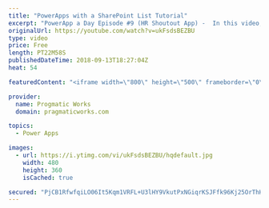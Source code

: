 ```yaml
---
title: "PowerApps with a SharePoint List Tutorial"
excerpt: "PowerApp a Day Episode #9 (HR Shoutout App) -  In this video, you'll see how to read and write data into SharePoint using PowerApps. We'll also explore some quirks with the people picker in SharePoint.    Power App and Power Platform Training : https://pragmaticworks.com/training/on-demand-training"
originalUrl: https://youtube.com/watch?v=ukFsdsBEZBU
type: video
price: Free
length: PT22M58S
publishedDateTime: 2018-09-13T18:27:04Z
heat: 54

featuredContent: "<iframe width=\"800\" height=\"500\" frameborder=\"0\" src=\"https://www.youtube.com/embed/ukFsdsBEZBU\" allow=\"accelerometer; autoplay; encrypted-media; gyroscope; picture-in-picture\" allowfullscreen></iframe>"

provider:
  name: Progmatic Works
  domain: pragmaticworks.com

topics:
  - Power Apps

images:
  - url: https://i.ytimg.com/vi/ukFsdsBEZBU/hqdefault.jpg
    width: 480
    height: 360
    isCached: true

secured: "PjCB1RfwfqiLO06It5Kqm1VRFL+U3lHY9VkutPxNGiqrKSJFfk96Kj25OrThHdWiTk/2edeXwRGacUhItRnY6bJ6Uv+EeIW+shvvw40k0EiNKDaXMsiIxEL3m75ZDHcSc9DNvYIw0xPORxvaEl6oT3jiGpxvY1rjW3z0Trx2FwXeAFfiDo81gwfwjuSVDQu223XUI8UMojH987ltFCnh4OnbxtOawK6zQW9H4rb0oBp3qgCPctN//jt/ItQav5sZystjtu/AGEbBgmwPkG8FfG6MYxn8qhgV7t+pTbNHKtDw9s96Z0+VS52fuwn1swLoxI0ezB453yeRDP3ir7CuVQ45vZF9eRd64tfwEG62fUptzhiDP1+x0e7v6ckl1cmqlnKw+d+ZYQBuyKNxkipqfNPTLYTE4OXeNKM+cwVUoMo=;3WDoEc9g84BlMh00btAODA=="
---
```


